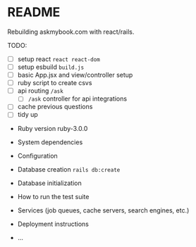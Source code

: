 # README

Rebuilding askmybook.com with react/rails.

TODO:
- [ ] setup react `react react-dom`
- [ ] setup esbuild `build.js`
- [ ] basic App.jsx and view/controller setup
- [ ] ruby script to create csvs
- [ ] api routing `/ask`
    - [ ] `/ask` controller for api integrations
- [ ] cache previous questions
- [ ] tidy up

* Ruby version
ruby-3.0.0

* System dependencies

* Configuration

* Database creation
`rails db:create`

* Database initialization

* How to run the test suite

* Services (job queues, cache servers, search engines, etc.)

* Deployment instructions

* ...

